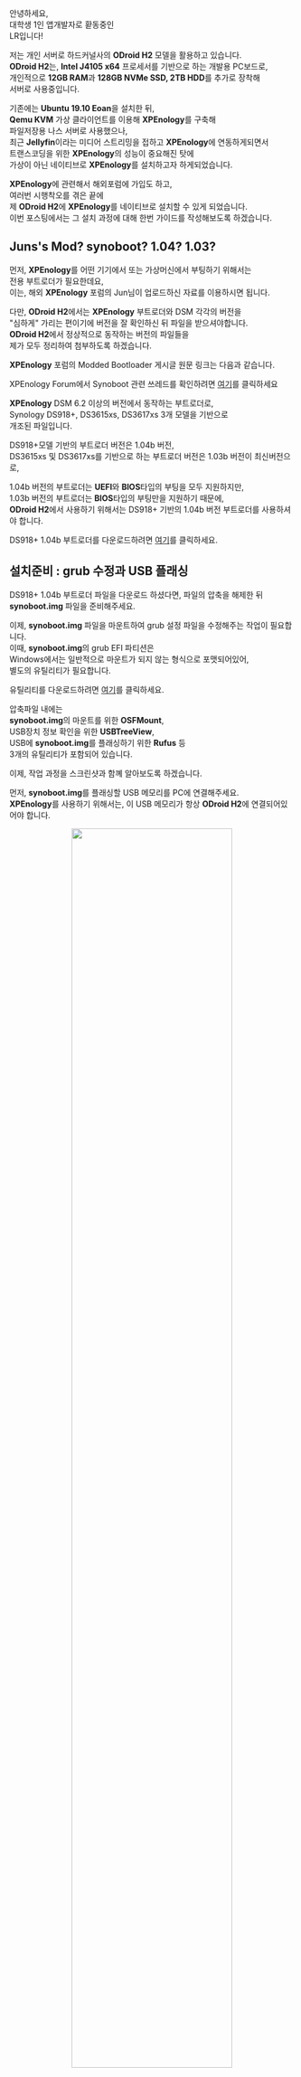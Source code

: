 안녕하세요,<br>
대학생 1인 앱개발자로 홛동중인<br>
LR입니다!

저는 개인 서버로 하드커널사의 **ODroid H2** 모델을 활용하고 있습니다.<br>
**ODroid H2**는, **Intel J4105 x64** 프로세서를 기반으로 하는 개발용 PC보드로,<br>
개인적으로 **12GB RAM**과 **128GB NVMe SSD, 2TB HDD**를 추가로 장착해<br>
서버로 사용중입니다.

기존에는 **Ubuntu 19.10 Eoan**을 설치한 뒤,<br>
**Qemu KVM** 가상 클라이언트를 이용해 **XPEnology**를 구축해<br>
파일저장용 나스 서버로 사용했으나,<br>
최근 **Jellyfin**이라는 미디어 스트리밍을 접하고 **XPEnology**에 연동하게되면서<br>
트랜스코딩을 위한 **XPEnology**의 성능이 중요해진 탓에<br>
가상이 아닌 네이티브로 **XPEnology**를 설치하고자 하게되었습니다.

**XPEnology**에 관련해서 해외포럼에 가입도 하고,<br>
여러번 시행착오를 겪은 끝에<br>
제 **ODroid H2**에 **XPEnology**를 네이티브로 설치할 수 있게 되었습니다.<br>
이번 포스팅에서는 그 설치 과정에 대해 한번 가이드를 작성해보도록 하겠습니다.


<h2>Juns's Mod? synoboot? 1.04? 1.03?</h2>

먼저, **XPEnology**를 어떤 기기에서 또는 가상머신에서 부팅하기 위해서는<br>
전용 부트로더가 필요한데요,<br>
이는, 해외 **XPEnology** 포럼의 Jun님이 업로드하신 자료를 이용하시면 됩니다.

다만, **ODroid H2**에서는 **XPEnology** 부트로더와 DSM 각각의 버전을<br>
"심하게" 가리는 편이기에 버전을 잘 확인하신 뒤 파일을 받으셔야합니다.<br>
**ODroid H2**에서 정상적으로 동작하는 버전의 파일들을<br>
제가 모두 정리하여 첨부하도록 하겠습니다.

**XPEnology** 포럼의 Modded Bootloader 게시글 원문 링크는 다음과 같습니다.

XPEnology Forum에서 Synoboot 관련 쓰레드를 확인하려면 <a href="https://xpenology.com/forum/topic/12952-dsm-62-loader/" target="_sub">여기</a>를 클릭하세요

**XPEnology** DSM 6.2 이상의 버전에서 동작하는 부트로더로,<br>
Synology DS918+, DS3615xs, DS3617xs 3개 모델을 기반으로<br>
개조된 파일입니다.

DS918+모델 기반의 부트로더 버전은 1.04b 버전,<br>
DS3615xs  및 DS3617xs를 기반으로 하는 부트로더 버전은 1.03b 버전이 최신버전으로,

1.04b 버전의 부트로더는 **UEFI**와 **BIOS**타입의 부팅을 모두 지원하지만,<br>
1.03b 버전의 부트로더는 **BIOS**타입의 부팅만을 지원하기 때문에,<br>
**ODroid H2**에서 사용하기 위해서는 DS918+ 기반의 1.04b 버전 부트로더를 사용하셔야 합니다.

DS918+ 1.04b 부트로더를 다운로드하려면 <a href="https://drive.defcon.or.kr/sharing/f8VyeZhbw" target="_sub">여기</a>를 클릭하세요.


<h2>설치준비 : grub 수정과 USB 플래싱</h2>

DS918+ 1.04b 부트로더 파일을 다운로드 하셨다면, 파일의 압축을 해제한 뒤 **synoboot.img** 파일을 준비해주세요.

이제, **synoboot.img** 파일을 마운트하여 grub 설정 파일을 수정해주는 작업이 필요합니다.<br>
이때, **synoboot.img**의 grub EFI 파티션은<br>
Windows에서는 일반적으로 마운트가 되지 않는 형식으로 포맷되어있어,<br>
별도의 유틸리티가 필요합니다.

유틸리티를 다운로드하려면 <a href="https://drive.defcon.or.kr/sharing/JwMbfGTxW" target="_sub">여기</a>를 클릭하세요.

압축파일 내에는<br>
**synoboot.img**의 마운트를 위한 **OSFMount**,<br>
USB장치 정보 확인을 위한 **USBTreeView**,<br>
USB에 **synoboot.img**를 플래싱하기 위한 **Rufus** 등<br>
3개의 유틸리티가 포함되어 있습니다.

이제, 작업 과정을 스크린샷과 함꼐 알아보도록 하겠습니다.

먼저, **synoboot.img**를 플래싱할 USB 메모리를 PC에 연결해주세요.<br>
**XPEnology**를 사용하기 위해서는, 이 USB 메모리가 항상 **ODroid H2**에 연결되어있어야 합니다.

<center>
<img src="1_usbview.png" width="75%" />
</center>

USB 메모리를 PC에 연결했다면, **USBTreeView** 프로그램을 실행하고,<br>
좌측 장치 목록에서 연결한 USB 메모리를 선택합니다.<br>
이후, 우측의 정보창에서 Device ID 항목을 참고해<br>
USB 메모리의 **VID**와 **PID**를 메모해둡니다.<br>
제가 사용한 USB의 경우는, **VID**가 14CD, **PID**가 121네요.

<center>
<img src="2_osfmount_1.png" width="75%" />
</center>

**VID**와 **PID**를 메모해두셨다면, 프로그램을 닫고 **OSFMount** 프로그램을 실행합니다.<br>
좌측 하단의 Mount new 버튼을 클릭해주세요.

<center>
<img src="3_osfmount_2.png" width="75%" />
</center>

**Disk Image** 항목에서 조금 전 다운로드받으신 DS918+ 1.04b 부트로더를 지정해준 뒤<br>
Next 버튼을 클릭합니다.

<center>
<img src="4_osfmount_3.png" width="75%" />
</center>

15MB 크기의 0번 파티션을 선택하고, Next를 클릭합니다.

<center>
<img src="5_osfmount_4.png" width="75%" />
</center>

두번째 항목인 **Read-only drive**의 체크를 "해제"한 후 Next를 클릭합니다.

<center>
<img src="6_osfmount_5.png" width="75%" />
</center>

마운트가 완료되면, 마운트된 **synoboot.img** 내부의<br>
**/EFI/grub/grub.cfg** 파일을 메모장 또는 기타 텍스트 편집기로 열어줍니다.

<center>
<img src="7_grub.cfg.png" width="75%" />
</center>

중간쯤에 **set vid**, **set pid** 항목이 위치합니다.<br>
각각의 값을 아까 **USBTreeView** 로 확인한 값으로 변경한 뒤 저장해줍니다.<br>
이후, **OSFMount** 하단의 Dismount 버튼을 클릭해 **synoboot.img** 를<br>
PC로부터 마운트 해제해줍니다.

<center>
<img src="8_rufus.png" width="75%" />
</center>

이제, **Rufus** 툴이나 기타 USB 플래싱 도구를 이용해<br>
**grub.cfg** 의 수정이 완료된 **synoboot.img** 파일을<br>
USB 메모리에 플래싱해줍니다.<br>
이때 USB 메모리는, 아까 **USBTreeView** 로 확인했던 그 USB 메모리여야 합니다.


<h2>XPEnology 부팅하고 초기설정 진행하기</h2>

이제, 준비과정이 완료되었습니다.<br>
**synoboot.img** 의 플래싱이 완료된 USB 메모리를 **ODroid H2** 에 연결해준 뒤, **ODroid H2** 의 전원을 켭니다.

​전원을 켜고 조금 시간이 지난 뒤,<br>
네트워크 공유기의 설정페이지에서 내부네트워크 접속 목록을 확인해보면<br>
**DiskStation** 이라는 이름의 기기가 보입니다.

만약 보이지 않을 경우, **XPEnology** 가 부팅중이거나,<br>
기타 문제로 인해 **ODroid H2** 가 부팅되지 않는 경우일 수 있습니다.

저의 경우는, 알 수 없는 어떤 이유로 인해,<br>
약 50%의 확률로 **ODroid H2** 가 부팅되지 않는 문제가 있는데,<br>
여러번 재부팅을 반복하다보면 전원이 켜지게됩니다.

만약 재부팅으로도 해결되지 않는 경우,<br>
**synoboot.img** 의 수정 단계부터 다시한번 진행해보시는 것을 추천드립니다.

내부네트워크 접속 목록에 **DiskStation** 이 보일 경우,<br>
이제 다음 링크로 접속해 **XPEnology** 의 설정을 진행합니다.

<a href="find.synology.com" target="_sub">여기</a>를 누르면 Synology Web Assistant 페이지로 이동합니다.</p>

Synology Web Assistant는 같은 내부네트워크에 존재하는<br>
**Synology 및 XPEnology** 기기를 검색하고,<br>
설정할 수 있도록 도와주는 웹페이지입니다.​

정상적으로 기기가 검색되면 다음과 같은 화면이 보이게됩니다.

<center>
<img src="9_syno_1.png" width="75%" />
</center>

DS918+ 기기로 인식된 **XPEnology**가 정상적으로 검색되었습니다.<br>
연결 버튼을 클릭해 다음단계로 진행해줍니다.

<center>
<img src="10_syno_2.png" width="75%" />
</center>

이제, **XPEnology**의 OS 패키지를 설치해줍니다.<br>
현재(2020년 3월 12일) 기준으로, **XPEnology** DSM의 최신버전은 6.2.2 버전이지만,<br>
**ODroid H2**의 **XPEnology**에서는 호환성 문제로 인해,<br>
6.2.1버전까지만 사용이 가능합니다.<br>
지금설치 버튼을 클릭하게 되면, 자동적으로 최신버전을 다운로드해 설치해버리기 때문에,<br>
수동 설치 버튼을 클릭해 DSM 6.2.1 버전을 강제로 설치해주어야합니다.<br>
다음 링크에서 **XPEnology** DSM 6.2.1버전의 패키지 pat파일을 받아줍니다.

DSM 6.2.1 DS918+ pat 패키지파일을 다운로드​ 하려면<a href="https://drive.defcon.or.kr/sharing/DznbdfQ6U" target="_sub">여기</a>를 클릭하세요.

<center>
<img src="11_syno_3.png" width="75%" />
</center>

수동설치 메뉴를 클릭 후, 찾아보기를 통해 다운로드한 DSM 6.2.1 pat파일을 선택해준 뒤, 지금설치를 클릭합니다.

<center>
<img src="12_syno_4.png" width="75%" />
</center>

DSM의 설치가 진행됩니다.<br>
56%까지는 pat파일을 **ODroid H2**로 업로드하는 과정이 진행되며,<br>
57%부터는 본격적으로 DSM의 설치가 진행됩니다.

<center>
<img src="13_syno_5.png" width="75%" />
</center>

DSM의 설치가 완료되면, 자동으로 **ODroid H2**를 재부팅하며, 10분의 타이머가 설정됩니다.<br>
이 10분을 모두 기다리셔도 무방하지만, 약 5분이 지난 뒤에 새로고침을 하셔도 무방합니다.<br>
만약 새로고침 이후, 웹 페이지가 접속되지 않는 오류가 발생한다면,<br>
조금 뒤 다시 새로고침을 진행해보시고,<br>
긴 시간이 지난 이후에도 접속되지 않는다면 DSM 설치에 문제가 발생했을 수 있습니다.<br>
**ODroid H2**의 전원을 끈 뒤, 하드디스크를 다른 PC를 통해 강제로 포맷해주고,<br>
USB 메모리에 **synoboot.img** 를 다시 설치하신 뒤 작업을 다시 진행해보시기 바랍니다.

<center>
<img src="14_syno_6.png" width="75%" />
</center>

정상적으로 DSM이 설치되었다면, 위와 같이 시스템 준비중 메시지가 보이며,<br>
잠시 뒤에는 초기설정 메뉴가 표시됩니다.

<center>
<img src="15_syno_7.png" width="75%" />
</center>

DSM 관리자 계정을 생성해줍니다.<br>
DSM 관리자는 모든 권한을 갖는 중요한 계정이므로, 보안에 철저히 신경쓰시는 편이 좋습니다.

<center>
<img src="16_syno_8.png" width="75%" />
</center>

**XPEnology**는 비공식적으로 Synology OS를 설치하여 사용하는 것이기 떄문에,<br>
QuickConnect 기능을 사용할 수 없습니다.<br>
아래에 이 단계 건너뛰기 버튼을 클릭해 설정하지 않고 넘어갑니다.

<center>
<img src="17_dsm_1.png" width="75%" />
</center>

초기설정이 완료된 DSM의 화면입니다.<br>
좌측상단의 메뉴를 통해 프로그램을 실행할 수 있습니다.<br>
우측에는 위젯을 펼쳐두어 시스템의 상태를 편리하게 확인합니다.

<center>
<img src="18_dsm_2.png" width="75%" />
</center>

제어판의 시스템 정보 항목입니다.<br>
DS918+ 모델로 인식되도록 정상적으로 설치가 된 것을 확인하실 수 있습니다.

<center>
<img src="19_dsm_no_update.png" width="75%" />
</center>

**XPEnology**에서는 DSM 버전에 따라 **synoboot.img** 부트로더가 동작하지 않을 수 있습니다.<br>
또한, **ODroid H2**의 경우는 DSM 6.2.1보다 높은 버전과는 호환되지 않기 때문에,<br>
자동업데이트가 진행되지 않도록 제어판에서 비활성화해줍니다.

이처럼, **ODroid H2** 기기에 **XPEnology** 를 가상머신이 아닌 네이티브로 설치하여<br>
개인 나스 서버로 활용하는 방법에 대해 알아보았습니다.

저는 현재 이 서버를 파일공유는 물론, **Jellyfin** 을 이용한 영화 스트리밍 서버로 활용하고 있습니다.<br>
추후 기회가 된다면, **Jellyfin** 을 설치해 무료로 영화 스트리밍 서버를 구축하는 방법에 대해서도<br>
포스팅을 진행해보도록 하겠습니다.

가이드를 따라하는 도중 발생하는 문제점이나,<br>
이해가 되지 않는 부분에 대해서<br>
댓글 남겨주시면 아는 선에서 최대한 답변드리도록 하겠습니다.

지금까지,<br>
LR이었습니다!